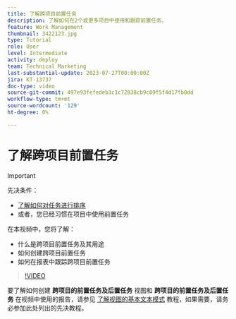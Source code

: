 ```yaml
---
title: 了解跨项目前置任务
description: 了解如何在2个或更多项目中使用和跟踪前置任务。
feature: Work Management
thumbnail: 3422123.jpg
type: Tutorial
role: User
level: Intermediate
activity: deploy
team: Technical Marketing
last-substantial-update: 2023-07-27T00:00:00Z
jira: KT-13737
doc-type: video
source-git-commit: 497e93fefedeb3c1c72838cb9c09f5f4d17fb0dd
workflow-type: tm+mt
source-wordcount: '129'
ht-degree: 0%

---
```


# 了解跨项目前置任务

>[!IMPORTANT]
>
>先决条件：
>
>* [了解如何对任务进行排序](https://experienceleague.adobe.com/docs/workfront-learn/tutorials-workfront/manage-work/tasks/learn-to-sequence-tasks.html?lang=en)
>* 或者，您已经习惯在项目中使用前置任务

在本视频中，您将了解：

* 什么是跨项目前置任务及其用途
* 如何创建跨项目前置任务
* 如何在报表中跟踪跨项目前置任务

>[!VIDEO](https://video.tv.adobe.com/v/3422123/?quality=12&learn=on)

要了解如何创建 **跨项目的前置任务及后置任务** 视图和 **跨项目的前置任务及后置任务** 在视频中使用的报告，请参见 [了解视图的基本文本模式](https://experienceleague.adobe.com/docs/workfront-learn/tutorials-workfront/reporting/intermediate-reporting/basic-text-mode-for-views.html?lang=en) 教程，如果需要，请务必参加此处列出的先决教程。
